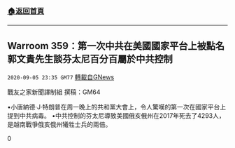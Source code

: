###  [:house:返回首頁](https://github.com/ourhimalayas/txt)
---

## Warroom 359：第一次中共在美國國家平台上被點名郭文貴先生談芬太尼百分百屬於中共控制
`2020-09-05 23:35 GM77` [轉載自GNews](https://gnews.org/zh-hant/336515/)

戰友之家新聞譯制組
撰稿：GM64



•小唐納德·J·特朗普在周一晚上的共和黨大會上，令人驚嘆的第一次在國家平台上提到中共病毒。
•中共控制的芬太尼導致美國俄亥俄州在2017年死去了4293人，是越南戰爭俄亥俄州犧牲士兵的兩倍。

0
